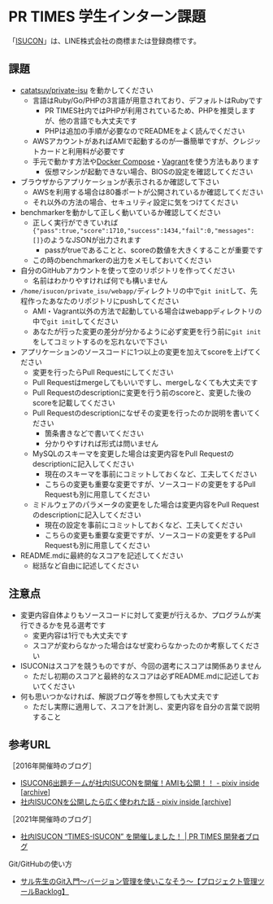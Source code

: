 # PR TIMES 学生インターン課題

「[ISUCON](https://isucon.net)」は、LINE株式会社の商標または登録商標です。

## 課題

* [catatsuy/private-isu](https://github.com/catatsuy/private-isu) を動かしてください
  * 言語はRuby/Go/PHPの3言語が用意されており、デフォルトはRubyです
    * PR TIMES社内ではPHPが利用されているため、PHPを推奨しますが、他の言語でも大丈夫です
    * PHPは追加の手順が必要なのでREADMEをよく読んでください
  * AWSアカウントがあればAMIで起動するのが一番簡単ですが、クレジットカードと利用料が必要です
  * 手元で動かす方法や[Docker Compose](https://www.docker.com/)・[Vagrant](https://www.vagrantup.com/)を使う方法もあります
    * 仮想マシンが起動できない場合、BIOSの設定を確認してください
* ブラウザからアプリケーションが表示されるか確認して下さい
  * AWSを利用する場合は80番ポートが公開されているか確認してください
  * それ以外の方法の場合、セキュリティ設定に気をつけてください
* benchmarkerを動かして正しく動いているか確認してください
  * 正しく実行ができていれば`{"pass":true,"score":1710,"success":1434,"fail":0,"messages":[]}`のようなJSONが出力されます
    * passがtrueであることと、scoreの数値を大きくすることが重要です
  * この時のbenchmarkerの出力をメモしておいてください
* 自分のGitHubアカウントを使って空のリポジトリを作ってください
  * 名前はわかりやすければ何でも構いません
* `/home/isucon/private_isu/webapp/`ディレクトリの中で`git init`して、先程作ったあなたのリポジトリにpushしてください
  * AMI・Vagrant以外の方法で起動している場合はwebappディレクトリの中で`git init`してください
  * あなたが行った変更の差分が分かるように必ず変更を行う前に`git init`をしてコミットするのを忘れないで下さい
* アプリケーションのソースコードに1つ以上の変更を加えてscoreを上げてください
  * 変更を行ったらPull Requestにしてください
  * Pull Requestはmergeしてもいいですし、mergeしなくても大丈夫です
  * Pull Requestのdescriptionに変更を行う前のscoreと、変更した後のscoreを記載してください
  * Pull Requestのdescriptionになぜその変更を行ったのか説明を書いてください
    * 箇条書きなどで書いてください
    * 分かりやすければ形式は問いません
  * MySQLのスキーマを変更した場合は変更内容をPull Requestのdescriptionに記入してください
    * 現在のスキーマを事前にコミットしておくなど、工夫してください
    * こちらの変更も重要な変更ですが、ソースコードの変更をするPull Requestも別に用意してください
  * ミドルウェアのパラメータの変更をした場合は変更内容をPull Requestのdescriptionに記入してください
    * 現在の設定を事前にコミットしておくなど、工夫してください
    * こちらの変更も重要な変更ですが、ソースコードの変更をするPull Requestも別に用意してください
* README.mdに最終的なスコアを記述してください
  * 総括など自由に記述してください

## 注意点

* 変更内容自体よりもソースコードに対して変更が行えるか、プログラムが実行できるかを見る選考です
  * 変更内容は1行でも大丈夫です
  * スコアが変わらなかった場合はなぜ変わらなかったのか考察してください
* ISUCONはスコアを競うものですが、今回の選考にスコアは関係ありません
  * ただし初期のスコアと最終的なスコアは必ずREADME.mdに記述しておいてください
* 何も思いつかなければ、解説ブログ等を参照しても大丈夫です
  * ただし実際に適用して、スコアを計測し、変更内容を自分の言葉で説明すること

## 参考URL

［2016年開催時のブログ］

* [ISUCON6出題チームが社内ISUCONを開催！AMIも公開！！ - pixiv inside [archive]](https://devpixiv.hatenablog.com/entry/2016/05/18/115206)
* [社内ISUCONを公開したら広く使われた話 - pixiv inside [archive]](https://devpixiv.hatenablog.com/entry/2016/09/26/130112)

［2021年開催時のブログ］

* [社内ISUCON “TIMES-ISUCON” を開催しました！ | PR TIMES 開発者ブログ](https://developers.prtimes.jp/2021/06/04/times-isucon-1/)

Git/GitHubの使い方

* [サル先生のGit入門〜バージョン管理を使いこなそう〜【プロジェクト管理ツールBacklog】](https://backlog.com/ja/git-tutorial/)
